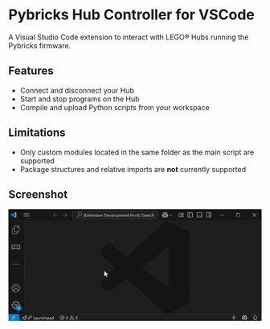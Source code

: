 # Pybricks Hub Controller for VSCode

A Visual Studio Code extension to interact with LEGO® Hubs running the Pybricks firmware.

## Features

- Connect and disconnect your Hub  
- Start and stop programs on the Hub  
- Compile and upload Python scripts from your workspace  

## Limitations

- Only custom modules located in the same folder as the main script are supported  
- Package structures and relative imports are **not** currently supported  

## Screenshot

![Screenshot](./screenshots/1.gif)
